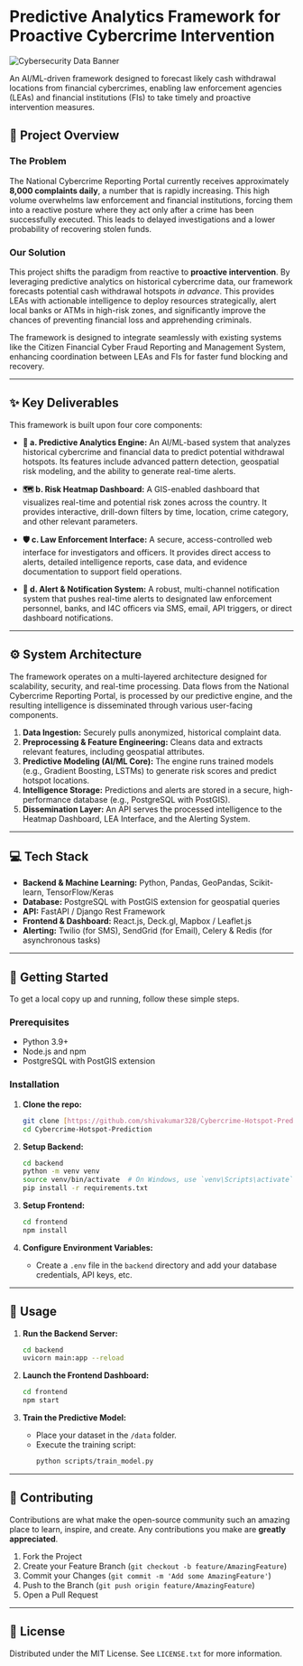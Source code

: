 
# Predictive Analytics Framework for Proactive Cybercrime Intervention

![Cybersecurity Data Banner](https://user-images.githubusercontent.com/73097560/115834477-dbab4500-a447-11eb-908a-139a6edaec5c.gif)

An AI/ML-driven framework designed to forecast likely cash withdrawal locations from financial cybercrimes, enabling law enforcement agencies (LEAs) and financial institutions (FIs) to take timely and proactive intervention measures.

## 📜 Project Overview

### The Problem
The National Cybercrime Reporting Portal currently receives approximately **8,000 complaints daily**, a number that is rapidly increasing. This high volume overwhelms law enforcement and financial institutions, forcing them into a reactive posture where they act only after a crime has been successfully executed. This leads to delayed investigations and a lower probability of recovering stolen funds.

### Our Solution
This project shifts the paradigm from reactive to **proactive intervention**. By leveraging predictive analytics on historical cybercrime data, our framework forecasts potential cash withdrawal hotspots *in advance*. This provides LEAs with actionable intelligence to deploy resources strategically, alert local banks or ATMs in high-risk zones, and significantly improve the chances of preventing financial loss and apprehending criminals.

The framework is designed to integrate seamlessly with existing systems like the Citizen Financial Cyber Fraud Reporting and Management System, enhancing coordination between LEAs and FIs for faster fund blocking and recovery.

***

## ✨ Key Deliverables

This framework is built upon four core components:

* **🧠 a. Predictive Analytics Engine:** An AI/ML-based system that analyzes historical cybercrime and financial data to predict potential withdrawal hotspots. Its features include advanced pattern detection, geospatial risk modeling, and the ability to generate real-time alerts.

* **🗺️ b. Risk Heatmap Dashboard:** A GIS-enabled dashboard that visualizes real-time and potential risk zones across the country. It provides interactive, drill-down filters by time, location, crime category, and other relevant parameters.

* **🛡️ c. Law Enforcement Interface:** A secure, access-controlled web interface for investigators and officers. It provides direct access to alerts, detailed intelligence reports, case data, and evidence documentation to support field operations.

* **🚨 d. Alert & Notification System:** A robust, multi-channel notification system that pushes real-time alerts to designated law enforcement personnel, banks, and I4C officers via SMS, email, API triggers, or direct dashboard notifications.

***

## ⚙️ System Architecture

The framework operates on a multi-layered architecture designed for scalability, security, and real-time processing. Data flows from the National Cybercrime Reporting Portal, is processed by our predictive engine, and the resulting intelligence is disseminated through various user-facing components.



1.  **Data Ingestion:** Securely pulls anonymized, historical complaint data.
2.  **Preprocessing & Feature Engineering:** Cleans data and extracts relevant features, including geospatial attributes.
3.  **Predictive Modeling (AI/ML Core):** The engine runs trained models (e.g., Gradient Boosting, LSTMs) to generate risk scores and predict hotspot locations.
4.  **Intelligence Storage:** Predictions and alerts are stored in a secure, high-performance database (e.g., PostgreSQL with PostGIS).
5.  **Dissemination Layer:** An API serves the processed intelligence to the Heatmap Dashboard, LEA Interface, and the Alerting System.

***

## 💻 Tech Stack

* **Backend & Machine Learning:** Python, Pandas, GeoPandas, Scikit-learn, TensorFlow/Keras
* **Database:** PostgreSQL with PostGIS extension for geospatial queries
* **API:** FastAPI / Django Rest Framework
* **Frontend & Dashboard:** React.js, Deck.gl, Mapbox / Leaflet.js
* **Alerting:** Twilio (for SMS), SendGrid (for Email), Celery & Redis (for asynchronous tasks)

***

## 🚀 Getting Started

To get a local copy up and running, follow these simple steps.

### Prerequisites
* Python 3.9+
* Node.js and npm
* PostgreSQL with PostGIS extension

### Installation

1.  **Clone the repo:**
    ```sh
    git clone [https://github.com/shivakumar328/Cybercrime-Hotspot-Prediction.git](https://github.com/shivakumar328/Cybercrime-Hotspot-Prediction.git)
    cd Cybercrime-Hotspot-Prediction
    ```

2.  **Setup Backend:**
    ```sh
    cd backend
    python -m venv venv
    source venv/bin/activate  # On Windows, use `venv\Scripts\activate`
    pip install -r requirements.txt
    ```

3.  **Setup Frontend:**
    ```sh
    cd frontend
    npm install
    ```

4.  **Configure Environment Variables:**
    * Create a `.env` file in the `backend` directory and add your database credentials, API keys, etc.

***

## 📖 Usage

1.  **Run the Backend Server:**
    ```sh
    cd backend
    uvicorn main:app --reload
    ```

2.  **Launch the Frontend Dashboard:**
    ```sh
    cd frontend
    npm start
    ```

3.  **Train the Predictive Model:**
    * Place your dataset in the `/data` folder.
    * Execute the training script:
        ```sh
        python scripts/train_model.py
        ```

***

## 🤝 Contributing

Contributions are what make the open-source community such an amazing place to learn, inspire, and create. Any contributions you make are **greatly appreciated**.

1.  Fork the Project
2.  Create your Feature Branch (`git checkout -b feature/AmazingFeature`)
3.  Commit your Changes (`git commit -m 'Add some AmazingFeature'`)
4.  Push to the Branch (`git push origin feature/AmazingFeature`)
5.  Open a Pull Request

***

## 📄 License

Distributed under the MIT License. See `LICENSE.txt` for more information.
